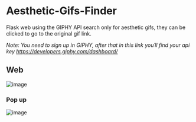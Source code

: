 # Aesthetic-Gifs-Finder
Flask web using the GIPHY API search only for aesthetic gifs, they can be clicked to go to the original gif link.

*Note: You need to sign up in GIPHY, after that in this link you´ll find your api key https://developers.giphy.com/dashboard/*

## Web ##
![image](https://user-images.githubusercontent.com/119650235/227398406-a3c0d8bc-411e-4743-86c2-7c211eee0b22.png)


### Pop up ###
![image](https://user-images.githubusercontent.com/119650235/227398353-960d6859-5e4b-46bd-a982-1103d6bd63ed.png)


